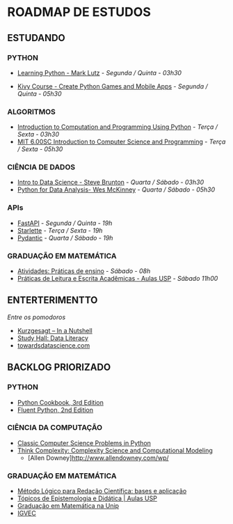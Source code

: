 # ROADMAP DE ESTUDOS

## ESTUDANDO

### PYTHON

- [Learning Python - Mark Lutz](https://github.com/ferreiramr/livroLearningPython_markLutz) - *Segunda / Quinta - 03h30*

- [Kivy Course - Create Python Games and Mobile Apps](https://www.youtube.com/watch?v=l8Imtec4ReQ) - *Segunda / Quinta - 05h30*

### ALGORITMOS

- [Introduction to Computation and Programming Using Python](https://www.amazon.com/gp/product/B08C6YH4XK/ref=dbs_a_def_rwt_hsch_vapi_tkin_p1_i0) - *Terça / Sexta - 03h30*
- [MIT 6.00SC Introduction to Computer Science and Programming](https://www.youtube.com/playlist?list=PLB2BE3D6CA77BB8F7) - *Terça / Sexta - 05h30*

### CIÊNCIA DE DADOS

- [Intro to Data Science - Steve Brunton](https://www.youtube.com/playlist?list=PLMrJAkhIeNNQV7wi9r7Kut8liLFMWQOXn) - *Quarta / Sábado - 03h30*
- [Python for Data Analysis- Wes McKinney](https://github.com/ferreiramr/livroPythonForDataAnalysis_WesMcKinney) - *Quarta / Sábado - 05h30*

### APIs

- [FastAPI](https://fastapi.tiangolo.com/) - *Segunda / Quinta - 19h*
- [Starlette](https://www.starlette.io/) - *Terça / Sexta - 19h*
- [Pydantic](https://pydantic-docs.helpmanual.io/) - *Quarta / Sábado - 19h*

### GRADUAÇÃO EM MATEMÁTICA

- [Atividades: Práticas de ensino](#) - *Sábado - 08h*
- [Práticas de Leitura e Escrita Acadêmicas - Aulas USP](https://www.youtube.com/playlist?list=PLAudUnJeNg4vWJhEJ_da26C-QW5qiS7uZ) - *Sábado 11h00*

## ENTERTERIMENTTO

*Entre os pomodoros*

- [Kurzgesagt – In a Nutshell](https://www.youtube.com/c/inanutshell/videos?view=0&sort=da&flow=grid)
- [Study Hall: Data Literacy](https://www.youtube.com/playlist?list=PLNrrxHpJhC8m_ifiOWl1hquDmdgvcviOt)
- [towardsdatascience.com](https://towardsdatascience.com/)

## BACKLOG PRIORIZADO

### PYTHON

- [Python Cookbook, 3rd Edition](https://github.com/ferreiramr/livroPythonCookbook_DavidBeazley-BrianJones)
- [Fluent Python, 2nd Edition](https://www.oreilly.com/library/view/fluent-python-2nd/9781492056348/)

### CIÊNCIA DA COMPUTAÇÃO

- [Classic Computer Science Problems in Python](https://www.amazon.com.br/Classic-Computer-Science-Problems-Python/dp/1617295981/ref=pd_sim_3?pd_rd_w=w6y03&pf_rd_p=d2883ac0-cb76-4340-aab4-ffa3314b9318&pf_rd_r=8N1NC91ZB7NYCARB78TG&pd_rd_r=42e95269-ca8b-453a-bc6d-e1714578f8fd&pd_rd_wg=o9vTY&pd_rd_i=1617295981&psc=1)
- [Think Complexity: Complexity Science and Computational Modeling](https://www.amazon.com.br/Think-Complexity-Allen-B-Downey/dp/1449314635)
    - [Allen Downey]http://www.allendowney.com/wp/

### GRADUAÇÃO EM MATEMÁTICA

- [Método Lógico para Redação Científica: bases e aplicação](https://www.youtube.com/playlist?list=PLMmWegTl-vzV7ScJqOiXI-p0QamOE8hBy)
- [Tópicos de Epistemologia e Didática | Aulas USP](https://www.youtube.com/watch?v=YqbAHG3Fs44&list=PLAudUnJeNg4tTpuOqi-_2qs4LmZ1DJUXK)
- [Graduação em Matemática na Unip](https://ava.ead.unip.br/webapps/portal/execute/tabs/tabAction?tab_tab_group_id=_25_1)
- [IGVEC](https://igvec.com/clube/)